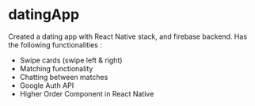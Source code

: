 # datingApp

Created a dating app with React Native stack, and firebase backend.
Has the following functionalities :
  - Swipe cards (swipe left & right)
  - Matching functionality
  - Chatting between matches
  - Google Auth API
  - Higher Order Component in React Native 

